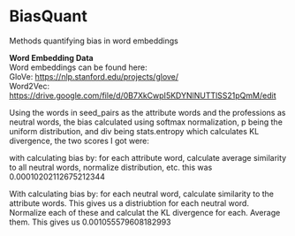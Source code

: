 # BiasQuant
Methods quantifying bias in word embeddings  

**Word Embedding Data**  
  Word embeddings can be found here:  
  GloVe: https://nlp.stanford.edu/projects/glove/  
  Word2Vec: https://drive.google.com/file/d/0B7XkCwpI5KDYNlNUTTlSS21pQmM/edit  
  
  
  Using the words in seed_pairs as the attribute words and the professions as neutral words, the bias calculated using softmax normalization, p being the uniform distribution, and div being stats.entropy which calculates KL divergence, the two scores I got were: 
  
  
with calculating bias by: for each attribute word, calculate average similarity to all neutral words, normalize distribution, etc. this was 0.00010202112675212344

With calculating bias by: for each neutral word, calculate similarity to the attribute words. This gives us a distriubtion for each neutral word. Normalize each of these and calculat the KL divergence for each. Average them. This gives us 0.001055579608182993
